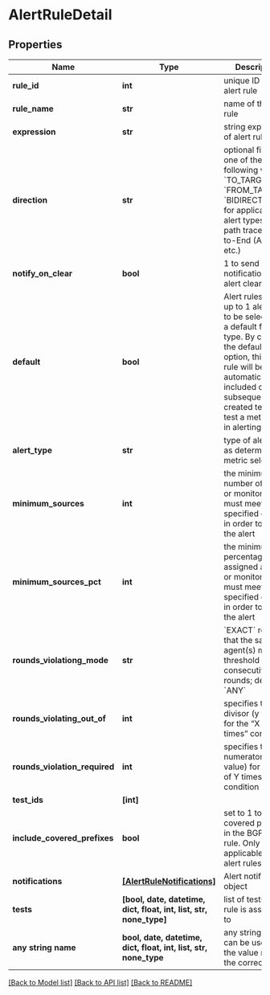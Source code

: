 # AlertRuleDetail


## Properties
Name | Type | Description | Notes
------------ | ------------- | ------------- | -------------
**rule_id** | **int** | unique ID of the alert rule | [optional] 
**rule_name** | **str** | name of the alert rule | [optional] 
**expression** | **str** | string expression of alert rule | [optional] 
**direction** | **str** | optional field with one of the following values: &#x60;TO_TARGET&#x60;, &#x60;FROM_TARGET&#x60;, &#x60;BIDIRECTIONAL&#x60;, for applicable alert types (eg. path trace, End-to-End (Agent) etc.) | [optional] 
**notify_on_clear** | **bool** | 1 to send notification when alert clears | [optional] 
**default** | **bool** | Alert rules allow up to 1 alert rule to be selected as a default for each type. By checking the default option, this alert rule will be automatically included on subsequently created tests that test a metric used in alerting here | [optional] 
**alert_type** | **str** | type of alert rule, as determined by metric selection | [optional] 
**minimum_sources** | **int** | the minimum number of agents or monitors that must meet the specified criteria in order to trigger the alert | [optional] 
**minimum_sources_pct** | **int** | the minimum percentage of all assigned agents or monitors that must meet the specified criteria in order to trigger the alert | [optional] 
**rounds_violationg_mode** | **str** | &#x60;EXACT&#x60; requires that the same agent(s) meet the threshold in consecutive rounds; default is &#x60;ANY&#x60; | [optional] 
**rounds_violating_out_of** | **int** | specifies the divisor (y value) for the “X of Y times” condition. | [optional] 
**rounds_violation_required** | **int** | specifies the numerator (x value) for the “X of Y times” condition | [optional] 
**test_ids** | **[int]** |  | [optional] 
**include_covered_prefixes** | **bool** | set to 1 to include covered prefixes in the BGP alert rule. Only applicable to BGP alert rules | [optional] 
**notifications** | [**[AlertRuleNotifications]**](AlertRuleNotifications.md) | Alert notification object | [optional] 
**tests** | **[bool, date, datetime, dict, float, int, list, str, none_type]** | list of tests alert rule is assigned to | [optional] 
**any string name** | **bool, date, datetime, dict, float, int, list, str, none_type** | any string name can be used but the value must be the correct type | [optional]

[[Back to Model list]](../README.md#documentation-for-models) [[Back to API list]](../README.md#documentation-for-api-endpoints) [[Back to README]](../README.md)


